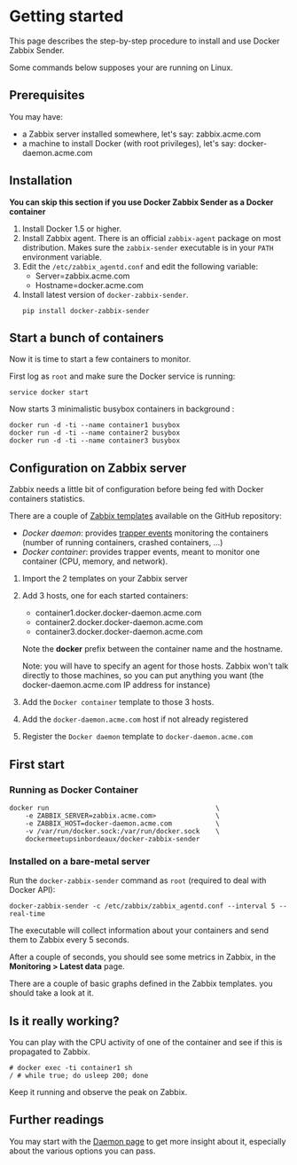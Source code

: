 # Getting started

This page describes the step-by-step procedure to install and use Docker Zabbix Sender.

Some commands below supposes your are running on Linux.

## Prerequisites

You may have:
* a Zabbix server installed somewhere, let's say: zabbix.acme.com
* a machine to install Docker (with root privileges), let's say: docker-daemon.acme.com

## Installation

**You can skip this section if you use Docker Zabbix Sender as a Docker container**

1. Install Docker 1.5 or higher.
1. Install Zabbix agent. There is an official `zabbix-agent` package on most distribution. Makes sure the `zabbix-sender` executable is in your `PATH` environment variable.
1. Edit the `/etc/zabbix_agentd.conf` and edit the following variable:
    * Server=zabbix.acme.com
    * Hostname=docker.acme.com
1. Install latest version of `docker-zabbix-sender`.
    ```shell
    pip install docker-zabbix-sender
    ```

## Start a bunch of containers

Now it is time to start a few containers to monitor. 

First log as `root` and make sure the Docker service is running:

```shell
service docker start
```

Now starts 3 minimalistic busybox containers in background :

```shell
docker run -d -ti --name container1 busybox
docker run -d -ti --name container2 busybox
docker run -d -ti --name container3 busybox
```

## Configuration on Zabbix server

Zabbix needs a little bit of configuration before being fed with Docker containers statistics.

There are a couple of [Zabbix templates](https://github.com/dockermeetupsinbordeaux/docker-zabbix-sender/tree/master/resources/zabbix_templates) available on the GitHub repository:
* *Docker daemon*: provides [trapper events](https://www.zabbix.com/documentation/2.4/manual/config/items/itemtypes/trapper) monitoring the containers (number of running containers, crashed containers, ...)
* *Docker container*: provides trapper events, meant to monitor one container (CPU, memory, and network).

1. Import the 2 templates on your Zabbix server
2. Add 3 hosts, one for each started containers:
    * container1.docker.docker-daemon.acme.com
    * container2.docker.docker-daemon.acme.com
    * container3.docker.docker-daemon.acme.com
    
    Note the **docker** prefix between the container name and the hostname. 
    
    Note: you will have to specify an agent for those hosts. Zabbix won't talk directly to those machines, so you can put anything you want (the docker-daemon.acme.com IP address for instance)
3. Add the `Docker container` template to those 3 hosts.
4. Add the `docker-daemon.acme.com` host if not already registered
5. Register the `Docker daemon` template to `docker-daemon.acme.com`

## First start

### Running as Docker Container

```shell
docker run                                          \
    -e ZABBIX_SERVER=zabbix.acme.com>               \
    -e ZABBIX_HOST=docker-daemon.acme.com           \
    -v /var/run/docker.sock:/var/run/docker.sock    \
    dockermeetupsinbordeaux/docker-zabbix-sender
```

### Installed on a bare-metal server

Run the `docker-zabbix-sender` command as `root` (required to deal with Docker API):

```shell
docker-zabbix-sender -c /etc/zabbix/zabbix_agentd.conf --interval 5 --real-time
```

The executable will collect information about your containers and send them to Zabbix every 5 seconds.

After a couple of seconds, you should see some metrics in Zabbix, in the **Monitoring > Latest data** page.

There are a couple of basic graphs defined in the Zabbix templates. you should take a look at it.

## Is it really working?

You can play with the CPU activity of one of the container and see if this is propagated to Zabbix.

```shell
# docker exec -ti container1 sh
/ # while true; do usleep 200; done
```

Keep it running and observe the peak on Zabbix.

## Further readings

You may start with the [Daemon page](daemon.md) to get more insight about it, especially about the various options you can pass.
